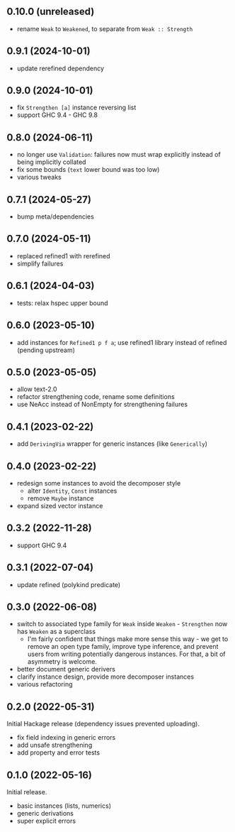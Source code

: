 ## 0.10.0 (unreleased)
* rename `Weak` to `Weakened`, to separate from `Weak :: Strength`

## 0.9.1 (2024-10-01)
* update rerefined dependency

## 0.9.0 (2024-10-01)
* fix `Strengthen [a]` instance reversing list
* support GHC 9.4 - GHC 9.8

## 0.8.0 (2024-06-11)
* no longer use `Validation`: failures now must wrap explicitly instead of being
  implicitly collated
* fix some bounds (`text` lower bound was too low)
* various tweaks

## 0.7.1 (2024-05-27)
* bump meta/dependencies

## 0.7.0 (2024-05-11)
* replaced refined1 with rerefined
* simplify failures

## 0.6.1 (2024-04-03)
  * tests: relax hspec upper bound

## 0.6.0 (2023-05-10)
  * add instances for `Refined1 p f a`; use refined1 library instead of refined
    (pending upstream)

## 0.5.0 (2023-05-05)
  * allow text-2.0
  * refactor strengthening code, rename some definitions
  * use NeAcc instead of NonEmpty for strengthening failures

## 0.4.1 (2023-02-22)
  * add `DerivingVia` wrapper for generic instances (like `Generically`)

## 0.4.0 (2023-02-22)
  * redesign some instances to avoid the decomposer style
    * alter `Identity`, `Const` instances
    * remove `Maybe` instance
  * expand sized vector instance

## 0.3.2 (2022-11-28)
  * support GHC 9.4

## 0.3.1 (2022-07-04)
  * update refined (polykind predicate)

## 0.3.0 (2022-06-08)
  * switch to associated type family for `Weak` inside `Weaken` - `Strengthen`
    now has `Weaken` as a superclass
    * I'm fairly confident that things make more sense this way - we get to
      remove an open type family, improve type inference, and prevent users from
      writing potentially dangerous instances. For that, a bit of asymmetry is
      welcome.
  * better document generic derivers
  * clarify instance design, provide more decomposer instances
  * various refactoring

## 0.2.0 (2022-05-31)
Initial Hackage release (dependency issues prevented uploading).

  * fix field indexing in generic errors
  * add unsafe strengthening
  * add property and error tests

## 0.1.0 (2022-05-16)
Initial release.

  * basic instances (lists, numerics)
  * generic derivations
  * super explicit errors
